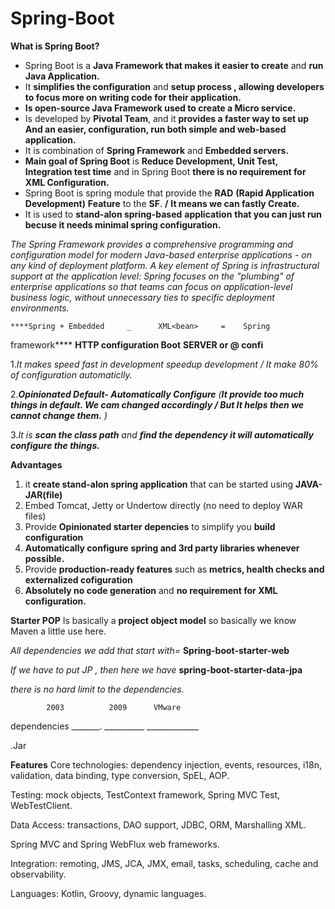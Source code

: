 # Spring-Boot
__****What is Spring Boot?****__
* Spring Boot is a ****Java Framework that makes it easier to create**** and ****run Java Application.****
* It ****simplifies the configuration**** and ****setup process , allowing developers to focus more on writing code for their application.****
* ****Is open-source Java Framework used to create a Micro service.****
* Is developed by ****Pivotal Team****, and it ****provides a faster way to set up And an easier, configuration, run both simple and web-based application.****
* It is combination of ****Spring Framework**** and ****Embedded servers.****
* ****Main goal of Spring Boot**** is ****Reduce Development, Unit Test, Integration test time**** and in Spring Boot ****there is no requirement for XML Configuration.****
* Spring Boot is spring module that provide the ****RAD**** ****(Rapid Application Development)**** ****Feature**** to the ****SF****. ****/**** ****It means we can fastly Create.****
* It is used to ****stand-alon** spring-based** ****application****  ****that you can just run becuse it needs minimal spring configuration.****
  
*The Spring Framework provides a comprehensive programming and configuration model for modern Java-based enterprise applications - on any kind of deployment platform.*
*A key element of Spring is infrastructural support at the application level: Spring focuses on the "plumbing" of enterprise applications so that teams can focus on application-level business logic, without unnecessary ties to specific deployment environments.*


    ****Spring + Embedded     _      XML<bean>     =    Spring  
  framework****  ****HTTP             configuration      Boot****
                      ****SERVER     or @ confi****

  
1.*It makes speed fast in development speedup development / It make 80% of configuration automaticlly.*
  
2.*****Opinionated Default- Automatically Configure**** (****It provide too much things in default. We cam changed accordingly / But It helps then we cannot change them.**** )*

3.*It is ****scan the class path**** and ****find the dependency it will automatically configure the things.*****


****Advantages****
1. it ****create stand-alon spring application**** that can be started using ****JAVA-JAR(file)****
2. Embed Tomcat, Jetty or Undertow directly (no need to deploy WAR files)
3. Provide ****Opinionated starter depencies**** to simplify you ****build configuration****
4. ****Automatically configure**** ****spring and 3rd party libraries whenever possible.****
5. Provide ****production-ready features**** such as ****metrics, health checks and externalized cofiguration****
6. ****Absolutely no code generation**** and ****no requirement for XML configuration.****
   
****Starter POP**** Is basically a ****project object model**** so basically we know Maven a little use here.

*All dependencies we add that start with=*
****Spring-boot-starter-web****


*If we have to put JP , then here we have*  ****spring-boot-starter-data-jpa****

 *there is no hard limit to the dependencies.*

            2003          2009      VMware
dependencies _______. __________ _____________

.Jar

****Features****
Core technologies: dependency injection, events, resources, i18n, validation, data binding, type conversion, SpEL, AOP.

Testing: mock objects, TestContext framework, Spring MVC Test, WebTestClient.

Data Access: transactions, DAO support, JDBC, ORM, Marshalling XML.

Spring MVC and Spring WebFlux web frameworks.

Integration: remoting, JMS, JCA, JMX, email, tasks, scheduling, cache and observability.

Languages: Kotlin, Groovy, dynamic languages.
